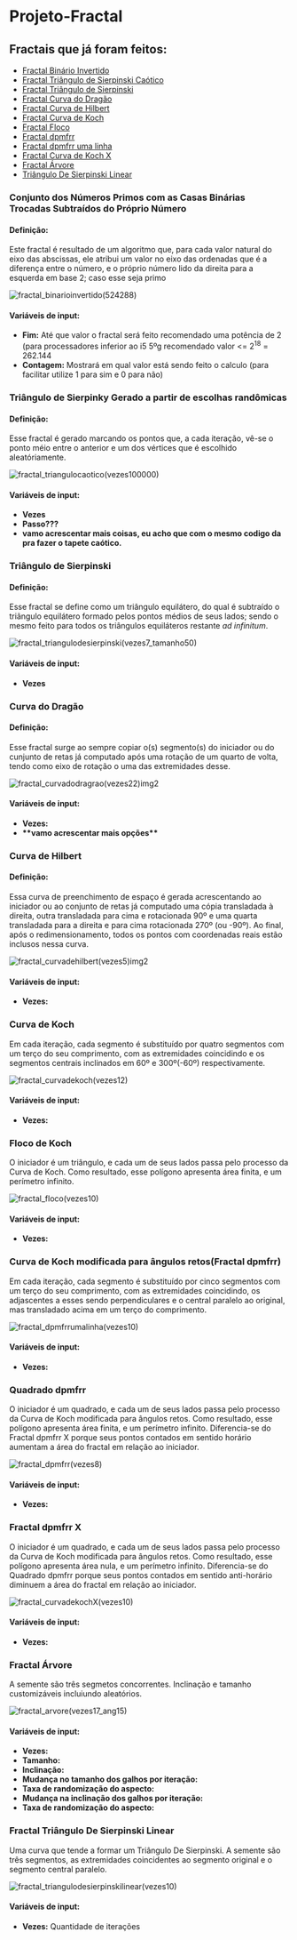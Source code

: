 # Projeto-Fractal

## Fractais que já foram feitos:

<ul>
  <li><a href="#binario">Fractal Binário Invertido</a></li>
  <li><a href="#caotico">Fractal Triângulo de Sierpinski Caótico</a></li>
  <li><a href="#sierpinski">Fractal Triângulo de Sierpinski</a></li>
  <li><a href="#dragao">Fractal Curva do Dragão</a></li>
  <li><a href="#hilbert">Fractal Curva de Hilbert</a></li>
  <li><a href="#koch">Fractal Curva de Koch</a></li>
  <li><a href="#floco">Fractal Floco</a></li>
  <li><a href="#dpmfrr">Fractal dpmfrr</a></li>
  <li><a href="#dpmfrrumalinha">Fractal dpmfrr uma linha</a></li>
  <li><a href="#kochx">Fractal Curva de Koch X</a></li>
  <li><a href="#arvore">Fractal Árvore</a></li>
  <li><a href="#sierpinskilinear">Triângulo De Sierpinski Linear</a></li>
</ul>

### Conjunto dos Números Primos com as Casas Binárias Trocadas Subtraídos do Próprio Número <a name="binario"></a>

#### Definição:

Este fractal é resultado de um algoritmo que, para cada valor natural do eixo das abscissas, ele atribui um valor no eixo das ordenadas que é a diferença entre o número, e o próprio número lido da direita para a esquerda em base 2; caso esse seja primo

![fractal_binarioinvertido(524288)](https://user-images.githubusercontent.com/49809730/78200187-3bf9ce00-7464-11ea-8946-0e8f2affc6a5.png)

#### Variáveis de input:

<ul>
  <li><b>Fim:</b> Até que valor o fractal será feito recomendado uma potência de 2 (para processadores inferior ao i5 5ºg recomendado valor <= 2<sup>18</sup> = 262.144</li>
  <li><b>Contagem:</b> Mostrará em qual valor está sendo feito o calculo (para facilitar utilize 1 para sim e 0 para não)</li>
</ul>

### Triângulo de Sierpinky Gerado a partir de escolhas randômicas <a name="caotico"></a>

#### Definição:

Esse fractal é gerado marcando os pontos que, a cada iteração, vê-se o ponto méio entre o anterior e um dos vértices que é escolhido aleatóriamente.

![fractal_triangulocaotico(vezes100000)](https://user-images.githubusercontent.com/49809730/78200212-4e740780-7464-11ea-96f0-650bd785fb83.png)

#### Variáveis de input:

<ul>
  <li><b>Vezes</b></li>
  <li><b>Passo???</b></li>
  <li><b>vamo acrescentar mais coisas, eu acho que com o mesmo codigo da pra fazer o tapete caótico.</b></li>
</ul>

### Triângulo de Sierpinski <a name="sierpinski"></a>

#### Definição:

Esse fractal se define como um triângulo equilátero, do qual é subtraído o triãngulo equilátero formado pelos pontos médios de seus lados; sendo o mesmo feito para todos os triângulos equiláteros restante *ad infinitum*.

![fractal_triangulodesierpinski(vezes7_tamanho50)](https://user-images.githubusercontent.com/49809730/78200487-32249a80-7465-11ea-80c9-76cc8b38697b.png)

#### Variáveis de input:

<ul>
  <li><b>Vezes</b></li>
</ul>

### Curva do Dragão <a name="dragao"></a>

#### Definição:

Esse fractal surge ao sempre copiar o(s) segmento(s) do iniciador ou do cunjunto de retas já computado após uma rotação de um quarto de volta, tendo como eixo de rotação o uma das extremidades desse.

![fractal_curvadodragrao(vezes22)img2](https://user-images.githubusercontent.com/49809730/78201211-6b5e0a00-7467-11ea-9eca-1503248ee06c.png)

#### Variáveis de input:

<ul>
  <li><b>Vezes:</b></li>
  <li><b> **vamo acrescentar mais opções**</b> </li>
</ul>

### Curva de Hilbert <a name="hilbert"></a>

#### Definição:

Essa curva de preenchimento de espaço é gerada acrescentando ao iniciador ou ao conjunto de retas já computado uma cópia transladada à direita, outra transladada para cima e rotacionada 90º e uma quarta transladada para a direita e para cima rotacionada 270º (ou -90º).
Ao final, após o redimensionamento, todos os pontos com coordenadas reais estão inclusos nessa curva.

![fractal_curvadehilbert(vezes5)img2](https://user-images.githubusercontent.com/49809730/78201280-9e080280-7467-11ea-96b2-02cf0ee30c23.png)

#### Variáveis de input:

<ul>
  <li><b>Vezes:</b></li>
</ul>

### Curva de Koch <a name="koch"></a>

Em cada iteração, cada segmento é substituído por quatro segmentos com um terço do seu comprimento, com as extremidades coincidindo e os segmentos centrais inclinados em 60º e 300º(-60º) respectivamente.

![fractal_curvadekoch(vezes12)](https://user-images.githubusercontent.com/49809730/78201478-0ce55b80-7468-11ea-97e0-346aadb54cd8.png)

#### Variáveis de input:

<ul>
  <li><b>Vezes:</b></li>
</ul>

### Floco de Koch <a name="floco"></a>

O iniciador é um triângulo, e cada um de seus lados passa pelo processo da Curva de Koch. Como resultado, esse polígono apresenta área finita, e um perímetro infinito.

![fractal_floco(vezes10)](https://user-images.githubusercontent.com/49809730/78201597-5cc42280-7468-11ea-9a22-0e9cc0c097b2.png)

#### Variáveis de input:

<ul>
  <li><b>Vezes:</b></li>
</ul>

### Curva de Koch modificada para ângulos retos(Fractal dpmfrr) <a name="dpmfrrumalinha"></a>

Em cada iteração, cada segmento é substituído por cinco segmentos com um terço do seu comprimento, com as extremidades coincidindo, os adjascentes a esses sendo perpendiculares e o central paralelo ao original, mas transladado acima em um terço do comprimento.

![fractal_dpmfrrumalinha(vezes10)](https://user-images.githubusercontent.com/49809730/78200579-7f087100-7465-11ea-82d1-81c0467c9e6d.png)

#### Variáveis de input:

<ul>
  <li><b>Vezes:</b></li>
</ul>

### Quadrado dpmfrr <a name="dpmfrr"></a>

O iniciador é um quadrado, e cada um de seus lados passa pelo processo da Curva de Koch modificada para ângulos retos. Como resultado, esse polígono apresenta área finita, e um perímetro infinito. Diferencia-se do Fractal dpmfrr X porque seus pontos contados em sentido horário aumentam a área do fractal em relação ao iniciador.

![fractal_dpmfrr(vezes8)](https://user-images.githubusercontent.com/49809730/78200561-757f0900-7465-11ea-9e4c-e91942250bcf.png)

#### Variáveis de input:

<ul>
  <li><b>Vezes:</b></li>
</ul>

### Fractal dpmfrr X <a name="kochx"></a>

O iniciador é um quadrado, e cada um de seus lados passa pelo processo da Curva de Koch modificada para ângulos retos. Como resultado, esse polígono apresenta área nula, e um perímetro infinito. Diferencia-se do Quadrado dpmfrr porque seus pontos contados em sentido anti-horário diminuem a área do fractal em relação ao iniciador.

![fractal_curvadekochX(vezes10)](https://user-images.githubusercontent.com/49809730/78200601-8c256000-7465-11ea-9e1e-9946bdc33421.png)

#### Variáveis de input:

<ul>
  <li><b>Vezes:</b></li>
</ul>

### Fractal Árvore <a name="arvore"></a>

A semente são três segmetos concorrentes. Inclinação e tamanho customizáveis incluiundo aleatórios.

![fractal_arvore(vezes17_ang15)](https://user-images.githubusercontent.com/49809730/78199712-db1dc600-7462-11ea-9251-1fab9133d297.png)

#### Variáveis de input:

<ul>
  <li><b>Vezes:</b></li>
  <li><b>Tamanho:</b></li>
  <li><b>Inclinação:</b></li>
  <li><b>Mudança no tamanho dos galhos por iteração:</b></li>
  <li><b>Taxa de randomização do aspecto:</b></li>
  <li><b>Mudança na inclinação dos galhos por iteração:</b></li>
  <li><b>Taxa de randomização do aspecto:</b></li>
</ul>

### Fractal Triângulo De Sierpinski Linear <a name="sierpinskilinear"></a>

Uma curva que tende a formar um Triângulo De Sierpinski. A semente são três segmentos, as extremidades coincidentes ao segmento original e o segmento central paralelo.

![fractal_triangulodesierpinskilinear(vezes10)](https://user-images.githubusercontent.com/49809730/78200625-a52e1100-7465-11ea-99f9-b0780185791f.png)

#### Variáveis de input:

<ul>
  <li><b>Vezes:</b> Quantidade de iterações</li>
</ul>
